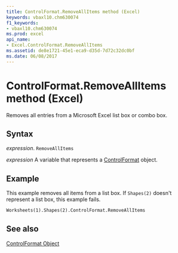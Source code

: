 ```yaml
---
title: ControlFormat.RemoveAllItems method (Excel)
keywords: vbaxl10.chm630074
f1_keywords:
- vbaxl10.chm630074
ms.prod: excel
api_name:
- Excel.ControlFormat.RemoveAllItems
ms.assetid: de8e1721-45e1-eca9-d35d-7d72c32dc0bf
ms.date: 06/08/2017
---
```



# ControlFormat.RemoveAllItems method (Excel)

Removes all entries from a Microsoft Excel list box or combo box.


## Syntax

_expression_. `RemoveAllItems`

_expression_ A variable that represents a [ControlFormat](Excel.ControlFormat.md) object.


## Example

This example removes all items from a list box. If  `Shapes(2)` doesn't represent a list box, this example fails.


```vb
Worksheets(1).Shapes(2).ControlFormat.RemoveAllItems
```


## See also


[ControlFormat Object](Excel.ControlFormat.md)

